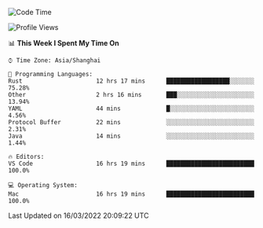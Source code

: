 <!--START_SECTION:waka-->
![Code Time](http://img.shields.io/badge/Code%20Time-1%2C092%20hrs%2023%20mins-blue)

![Profile Views](http://img.shields.io/badge/Profile%20Views-2-blue)

📊 **This Week I Spent My Time On** 

```text
⌚︎ Time Zone: Asia/Shanghai

💬 Programming Languages: 
Rust                     12 hrs 17 mins      ██████████████████░░░░░░░   75.28% 
Other                    2 hrs 16 mins       ███░░░░░░░░░░░░░░░░░░░░░░   13.94% 
YAML                     44 mins             █░░░░░░░░░░░░░░░░░░░░░░░░   4.56% 
Protocol Buffer          22 mins             ░░░░░░░░░░░░░░░░░░░░░░░░░   2.31% 
Java                     14 mins             ░░░░░░░░░░░░░░░░░░░░░░░░░   1.44%

🔥 Editors: 
VS Code                  16 hrs 19 mins      █████████████████████████   100.0%

💻 Operating System: 
Mac                      16 hrs 19 mins      █████████████████████████   100.0%

```


 Last Updated on 16/03/2022 20:09:22 UTC
<!--END_SECTION:waka-->
